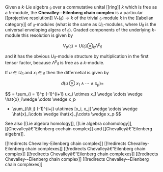 Given a $k$-Lie algebra $\mathfrak{g}$ over a commutative unital [[ring]] $k$ which is free as a $k$-module, the __Chevalley--Eilenberg chain complex__ is a particular [[projective resolution]] $V_*(\mathfrak{g})\to k$ of the trivial $\mathfrak{g}$-module $k$ in the [[abelian category]] of $\mathfrak{g}$-modules (what is the same as $U\mathfrak{g}$-modules, where $U\mathfrak{g}$ is the universal enveloping algera of $\mathfrak{g}$). Graded components of the underlying $k$-module this resolution is given by

$$
V_p(\mathfrak{g}) = U(\mathfrak{g})\otimes_k \Lambda^p{\mathfrak{g}}
$$

and it has the obvious $U\mathfrak{g}$-module structure by multiplication in the first tensor factor, because $\Lambda^p{\mathfrak{g}}$ is free as a $k$-module.

If $u \in U\mathfrak{g}$ and $x_i\in \mathfrak{g}$ then the differnetial is given by

$$
d(u\otimes x_1 \wedge \cdots \wedge x_p) = 
$$

$$
 = \sum_{i = 1}^p (-1)^{i+1} ux_i \otimes x_1 \wedge \cdots \wedge \hat{x}_i\wedge \cdots \wedge x_p  
+ \sum_{i\lt j} (-1)^{i+j} u\otimes [x_i, x_j] \wedge \cdots \wedge \hat{x}_i\cdots \wedge \hat{x}_j\cdots \wedge x_p 
$$

See also [[Lie algebra homology]], [[Lie algebra cohomology]], [[Chevalleyâ€“Eilenberg cochain complex]] and [[Chevalleyâ€“Eilenberg algebra]]. 


[[!redirects Chevalley-Eilenberg chain complex]]
[[!redirects Chevalley-Eilenberg chain complexes]]
[[!redirects Chevalleyâ€“Eilenberg chain complex]]
[[!redirects Chevalleyâ€“Eilenberg chain complexes]]
[[!redirects Chevalley--Eilenberg chain complex]]
[[!redirects Chevalley--Eilenberg chain complexes]]
